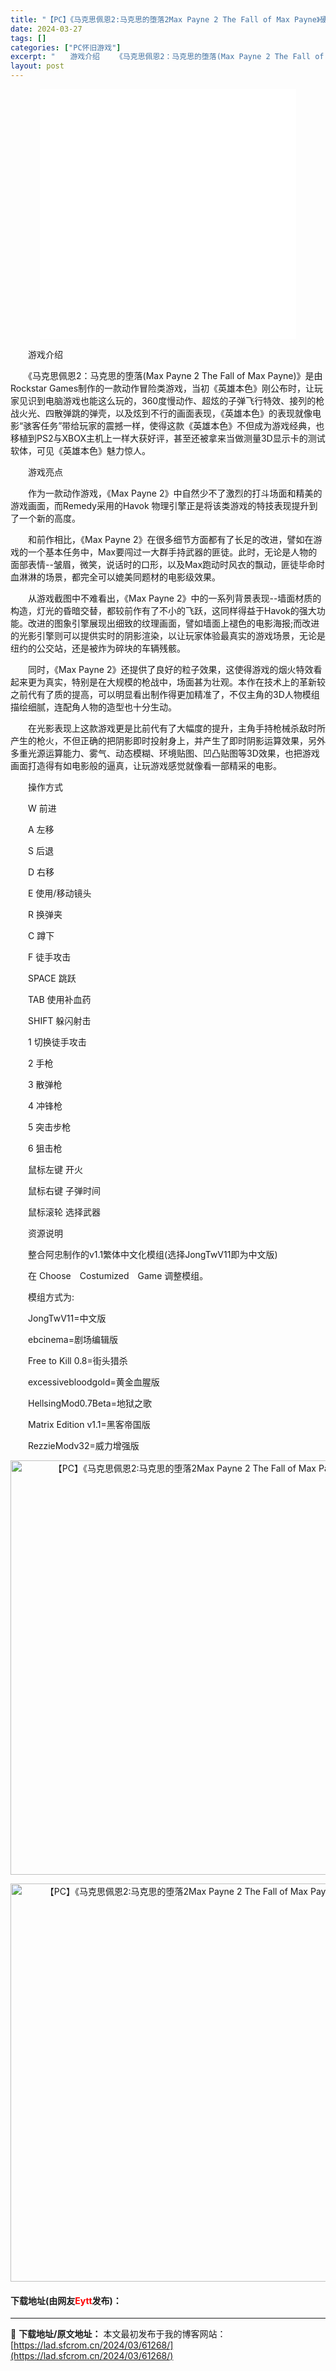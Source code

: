 ```yaml
---
title: "【PC】《马克思佩恩2:马克思的堕落2Max Payne 2 The Fall of Max Payne》硬盘版下载"
date: 2024-03-27
tags: []
categories: ["PC怀旧游戏"]
excerpt: "　　游戏介绍 　　《马克思佩恩2：马克思的堕落(Max Payne 2 The Fall of Max Payne)》是由Rockstar Games制作的一款动作冒险类游戏，当初《英雄本色》刚公布时，让玩家见识到电脑游戏也能这么玩的，360度慢动作、超炫的子弹飞行特效、接列的枪战火光、四散弹跳的弹&hellip;"
layout: post
---
```


 <p style="text-align: center;"><iframe allowfullscreen="true" border="0" frameborder="0" framespacing="0" height="400" scrolling="no" src="//player.bilibili.com/player.html?aid=969132618&amp;bvid=BV1hp4y1q79D&amp;cid=224026934&amp;page=1" width="410"></iframe></p> <p>　　游戏介绍</p> <p>　　《马克思佩恩2：马克思的堕落(Max Payne 2 The Fall of Max Payne)》是由Rockstar Games制作的一款动作冒险类游戏，当初《英雄本色》刚公布时，让玩家见识到电脑游戏也能这么玩的，360度慢动作、超炫的子弹飞行特效、接列的枪战火光、四散弹跳的弹壳，以及炫到不行的画面表现，《英雄本色》的表现就像电影&ldquo;骇客任务&rdquo;带给玩家的震撼一样，使得这款《英雄本色》不但成为游戏经典，也移植到PS2与XBOX主机上一样大获好评，甚至还被拿来当做测量3D显示卡的测试软体，可见《英雄本色》魅力惊人。</p> <p>　　游戏亮点</p> <p>　　作为一款动作游戏，《Max Payne 2》中自然少不了激烈的打斗场面和精美的游戏画面，而Remedy采用的Havok 物理引擎正是将该类游戏的特技表现提升到了一个新的高度。</p> <p>　　和前作相比，《Max Payne 2》在很多细节方面都有了长足的改进，譬如在游戏的一个基本任务中，Max要闯过一大群手持武器的匪徒。此时，无论是人物的面部表情--皱眉，微笑，说话时的口形，以及Max跑动时风衣的飘动，匪徒毕命时血淋淋的场景，都完全可以媲美同题材的电影级效果。</p> <p>　　从游戏截图中不难看出，《Max Payne 2》中的一系列背景表现--墙面材质的构造，灯光的昏暗交替，都较前作有了不小的飞跃，这同样得益于Havok的强大功能。改进的图象引擎展现出细致的纹理画面，譬如墙面上褪色的电影海报;而改进的光影引擎则可以提供实时的阴影渲染，以让玩家体验最真实的游戏场景，无论是纽约的公交站，还是被炸为碎块的车辆残骸。</p> <p>　　同时，《Max Payne 2》还提供了良好的粒子效果，这使得游戏的烟火特效看起来更为真实，特别是在大规模的枪战中，场面甚为壮观。本作在技术上的革新较之前代有了质的提高，可以明显看出制作得更加精准了，不仅主角的3D人物模组描绘细腻，连配角人物的造型也十分生动。</p> <p>　　在光影表现上这款游戏更是比前代有了大幅度的提升，主角手持枪械杀敌时所产生的枪火，不但正确的把阴影即时投射身上，并产生了即时阴影运算效果，另外多重光源运算能力、雾气、动态模糊、环境贴图、凹凸贴图等3D效果，也把游戏画面打造得有如电影般的逼真，让玩游戏感觉就像看一部精采的电影。</p> <p>　　操作方式</p> <p>　　W 前进</p> <p>　　A 左移</p> <p>　　S 后退</p> <p>　　D 右移</p> <p>　　E 使用/移动镜头</p> <p>　　R 换弹夹</p> <p>　　C 蹲下</p> <p>　　F 徒手攻击</p> <p>　　SPACE 跳跃</p> <p>　　TAB 使用补血药</p> <p>　　SHIFT 躲闪射击</p> <p>　　1 切换徒手攻击</p> <p>　　2 手枪</p> <p>　　3 散弹枪</p> <p>　　4 冲锋枪</p> <p>　　5 突击步枪</p> <p>　　6 狙击枪</p> <p>　　鼠标左键 开火</p> <p>　　鼠标右键 子弹时间</p> <p>　　鼠标滚轮 选择武器</p> <p>　　资源说明</p> <p>　　整合阿忠制作的v1.1繁体中文化模组(选择JongTwV11即为中文版)</p> <p>　　在 Choose　Costumized　Game 调整模组。</p> <p>　　模组方式为:</p> <p>　　JongTwV11=中文版</p> <p>　　ebcinema=剧场编辑版</p> <p>　　Free to Kill 0.8=街头猎杀</p> <p>　　excessivebloodgold=黄金血腥版</p> <p>　　HellsingMod0.7Beta=地狱之歌</p> <p>　　Matrix Edition v1.1=黑客帝国版</p> <p>　　RezzieModv32=威力增强版</p> <p align="center"><img align="" border="0" src="https://lad.sfcrom.cn/wp-content/uploads/2024/03/20240327_660438a78e199.jpg" width="663" alt="【PC】《马克思佩恩2:马克思的堕落2Max Payne 2 The Fall of Max Payne》硬盘版下载" /></p> <p align="center"><img align="" border="0" src="https://lad.sfcrom.cn/wp-content/uploads/2024/03/20240327_660438a7ed089.jpg" width="637" alt="【PC】《马克思佩恩2:马克思的堕落2Max Payne 2 The Fall of Max Payne》硬盘版下载" /></p> <p><h4>下载地址(由网友<font color="red">Eytt</font>发布)：</h4></p> 

---
📖 **下载地址/原文地址：** 本文最初发布于我的博客网站：[https://lad.sfcrom.cn/2024/03/61268/](https://lad.sfcrom.cn/2024/03/61268/)
